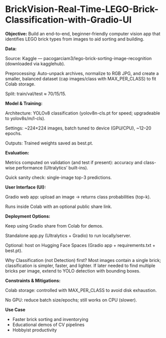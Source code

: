 # BrickVision-Real-Time-LEGO-Brick-Classification-with-Gradio-UI

**Objective:**
Build an end-to-end, beginner-friendly computer vision app that identifies LEGO brick types from images to aid sorting and building.

**Data:**

Source: Kaggle — pacogarciam3/lego-brick-sorting-image-recognition (downloaded via kagglehub).

Preprocessing: Auto-unpack archives, normalize to RGB JPG, and create a smaller, balanced dataset (cap images/class with MAX_PER_CLASS) to fit Colab storage.

Split: train/val/test ≈ 70/15/15.

**Model & Training:**

Architecture: YOLOv8 classification (yolov8n-cls.pt for speed; upgradeable to yolov8s/m/l-cls).

Settings: ~224×224 images, batch tuned to device (GPU/CPU), ~12–20 epochs.

Outputs: Trained weights saved as best.pt.

**Evaluation:**

Metrics computed on validation (and test if present): accuracy and class-wise performance (Ultralytics’ built-ins).

Quick sanity check: single-image top-3 predictions.

**User Interface (UI):**

Gradio web app: upload an image → returns class probabilities (top-k).

Runs inside Colab with an optional public share link.

**Deployment Options:**

Keep using Gradio share from Colab for demos.

Standalone app.py (Ultralytics + Gradio) to run locally/server.

Optional: host on Hugging Face Spaces (Gradio app + requirements.txt + best.pt).

Why Classification (not Detection) first?
Most images contain a single brick; classification is simpler, faster, and lighter. If later needed to find multiple bricks per image, extend to YOLO detection with bounding boxes.

**Constraints & Mitigations:**

Colab storage: controlled with MAX_PER_CLASS to avoid disk exhaustion.

No GPU: reduce batch size/epochs; still works on CPU (slower).

**Use Case**

- Faster brick sorting and inventorying
- Educational demos of CV pipelines
- Hobbyist productivity



